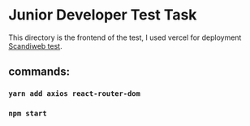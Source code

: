 # Junior Developer Test Task 

This directory is the frontend of the test, I used vercel for deployment [Scandiweb test](https://scandiweb-task-frontend.vercel.app/add-product).

## commands:
### `yarn add axios react-router-dom`
### `npm start`